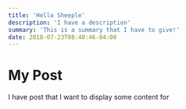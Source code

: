 ```yaml
---
title: 'Hello Sheeple'
description: 'I have a description'
summary: 'This is a summary that I have to give!'
date: 2018-07-23T08:40:46-04:00
---
```


# My Post

I have post that I want to display some content for

<!-- more -->
